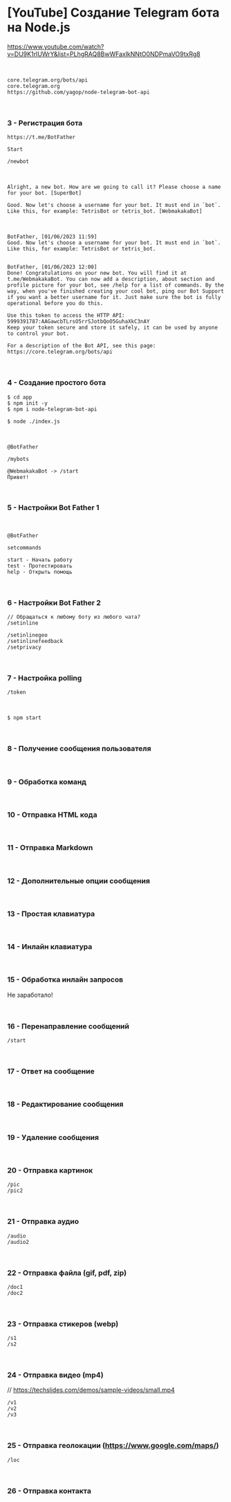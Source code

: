 # [YouTube] Создание Telegram бота на Node.js

https://www.youtube.com/watch?v=DU9K1rIUWrY&list=PLhgRAQ8BwWFaxlkNNtO0NDPmaVO9txRg8

<br/>

```
core.telegram.org/bots/api
core.telegram.org
https://github.com/yagop/node-telegram-bot-api
```

<br/>

### 3 - Регистрация бота

```
https://t.me/BotFather

Start

/newbot
```

<br/>

```
Alright, a new bot. How are we going to call it? Please choose a name for your bot. [SuperBot]

Good. Now let's choose a username for your bot. It must end in `bot`. Like this, for example: TetrisBot or tetris_bot. [WebmakakaBot]
```

<br/>

```
BotFather, [01/06/2023 11:59]
Good. Now let's choose a username for your bot. It must end in `bot`. Like this, for example: TetrisBot or tetris_bot.


BotFather, [01/06/2023 12:00]
Done! Congratulations on your new bot. You will find it at t.me/WebmakakaBot. You can now add a description, about section and profile picture for your bot, see /help for a list of commands. By the way, when you've finished creating your cool bot, ping our Bot Support if you want a better username for it. Just make sure the bot is fully operational before you do this.

Use this token to access the HTTP API:
5999391787:AAGawcbTLrsO5rrSJotbQoO5GuhaXkC3nAY
Keep your token secure and store it safely, it can be used by anyone to control your bot.

For a description of the Bot API, see this page: https://core.telegram.org/bots/api
```

<br/>

### 4 - Создание простого бота

```
$ cd app
$ npm init -y
$ npm i node-telegram-bot-api
```

```
$ node ./index.js
```

<br/>

```
@BotFather

/mybots
```

```
@WebmakakaBot -> /start
Привет!
```

<br/>

### 5 - Настройки Bot Father 1

<br/>

```
@BotFather

setcommands

start - Начать работу
test - Протестировать
help - Открыть помощь
```

<br/>

### 6 - Настройки Bot Father 2

```
// Обращаться к любому боту из любого чата?
/setinline

/setinlinegeo
/setinlinefeedback
/setprivacy
```

<br/>

### 7 - Настройка polling

```
/token
```

<br/>

```
$ npm start
```

<br/>

### 8 - Получение сообщения пользователя

<br/>

### 9 - Обработка команд

<br/>

### 10 - Отправка HTML кода

<br/>

### 11 - Отправка Markdown

<br/>

### 12 - Дополнительные опции сообщения

<br/>

### 13 - Простая клавиатура

<br/>

### 14 - Инлайн клавиатура

<br/>

### 15 - Обработка инлайн запросов

Не заработало!

<br/>

### 16 - Перенаправление сообщений

```
/start
```

<br/>

### 17 - Ответ на сообщение

<br/>

### 18 - Редактирование сообщения

<br/>

### 19 - Удаление сообщения

<br/>

### 20 - Отправка картинок

```
/pic
/pic2
```

<br/>

### 21 - Отправка аудио

```
/audio
/audio2
```

<br/>

### 22 - Отправка файла (gif, pdf, zip)

```
/doc1
/doc2
```

<br/>

### 23 - Отправка стикеров (webp)

```
/s1
/s2
```

<br/>

### 24 - Отправка видео (mp4)

// https://techslides.com/demos/sample-videos/small.mp4

```
/v1
/v2
/v3
```

<br/>

### 25 - Отправка геолокации (https://www.google.com/maps/)

```
/loc
```

<br/>

### 26 - Отправка контакта
